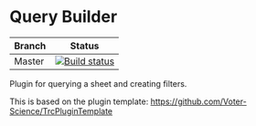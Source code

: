 # Query Builder 

| Branch | Status |
| --- | --- |
| Master | [![Build status](https://ci.appveyor.com/api/projects/status/s4siwvkw8tar9wdr?svg=true)](https://ci.appveyor.com/project/VoterScience/filter) |


Plugin for querying a sheet and creating filters. 

This is based on the plugin template: https://github.com/Voter-Science/TrcPluginTemplate

